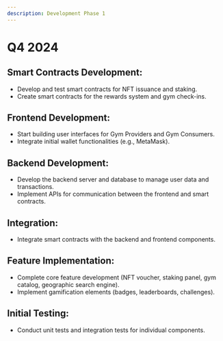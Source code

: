 ```yaml
---
description: Development Phase 1
---
```


# Q4 2024



## **Smart Contracts Development:**

* Develop and test smart contracts for NFT issuance and staking.
* Create smart contracts for the rewards system and gym check-ins.

## **Frontend Development:**

* Start building user interfaces for Gym Providers and Gym Consumers.
* Integrate initial wallet functionalities (e.g., MetaMask).

## **Backend Development:**

* Develop the backend server and database to manage user data and transactions.
* Implement APIs for communication between the frontend and smart contracts.

## **Integration:**

* Integrate smart contracts with the backend and frontend components.

## **Feature Implementation:**

* Complete core feature development (NFT voucher, staking panel, gym catalog, geographic search engine).
* Implement gamification elements (badges, leaderboards, challenges).

## **Initial Testing:**

* Conduct unit tests and integration tests for individual components.
